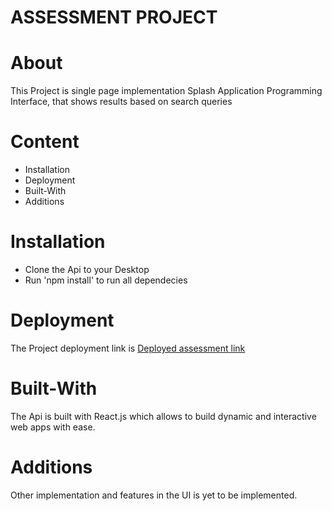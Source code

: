# ASSESSMENT PROJECT

# About

This Project is single page implementation Splash Application Programming Interface, that shows results based on search queries

# Content

-   Installation
-   Deployment
-   Built-With
-   Additions

# Installation

-   Clone the Api to your Desktop
-   Run 'npm install' to run all dependecies

# Deployment

The Project deployment link is [Deployed assessment link](https://assessmenttask.netlify.app/)

# Built-With

The Api is built with React.js which allows to build dynamic and interactive web apps with ease.

# Additions

Other implementation and features in the UI is yet to be implemented.
